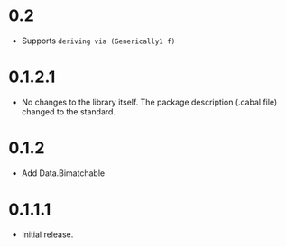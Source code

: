 # 0.2

- Supports `deriving via (Generically1 f)`

# 0.1.2.1

- No changes to the library itself. The package description (.cabal file)
  changed to the standard.

# 0.1.2

- Add Data.Bimatchable

# 0.1.1.1

- Initial release.

